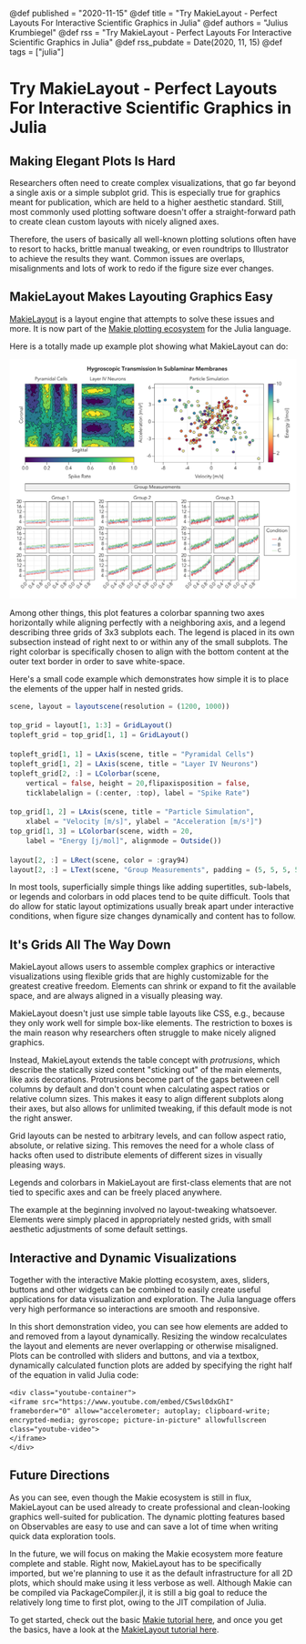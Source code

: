 @def published = "2020-11-15"
@def title = "Try MakieLayout - Perfect Layouts For Interactive Scientific Graphics in Julia"
@def authors = "Julius Krumbiegel"
@def rss = "Try MakieLayout - Perfect Layouts For Interactive Scientific Graphics in Julia"
@def rss_pubdate = Date(2020, 11, 15)
@def tags = ["julia"]

# Try MakieLayout - Perfect Layouts For Interactive Scientific Graphics in Julia

## Making Elegant Plots Is Hard

Researchers often need to create complex visualizations, that go far beyond a single axis or a simple subplot grid.
This is especially true for graphics meant for publication, which are held to a higher aesthetic standard.
Still, most commonly used plotting software doesn't offer a straight-forward path to create clean custom layouts with nicely aligned axes.

Therefore, the users of basically all well-known plotting solutions often have to resort to hacks, brittle manual tweaking, or even roundtrips to Illustrator to achieve the results they want.
Common issues are overlaps, misalignments and lots of work to redo if the figure size ever changes.

## MakieLayout Makes Layouting Graphics Easy

[MakieLayout](http://makie.juliaplots.org/stable/makielayout/tutorial.html) is a layout engine that attempts to solve these issues and more.
It is now part of the [Makie plotting ecosystem](http://makie.juliaplots.org/stable/) for the Julia language.

Here is a totally made up example plot showing what MakieLayout can do:

![Example 1](/assets/2020-11-15-makielayout/example_1.svg)

Among other things, this plot features a colorbar spanning two axes horizontally while aligning perfectly with a neighboring axis, and a legend describing three grids of 3x3 subplots each.
The legend is placed in its own subsection instead of right next to or within any of the small subplots.
The right colorbar is specifically chosen to align with the bottom content at the outer text border in order to save white-space.

Here's a small code example which demonstrates how simple it is to place the elements of the upper half in nested grids. 

```julia
scene, layout = layoutscene(resolution = (1200, 1000))

top_grid = layout[1, 1:3] = GridLayout()
topleft_grid = top_grid[1, 1] = GridLayout()

topleft_grid[1, 1] = LAxis(scene, title = "Pyramidal Cells")
topleft_grid[1, 2] = LAxis(scene, title = "Layer IV Neurons")
topleft_grid[2, :] = LColorbar(scene,
    vertical = false, height = 20,flipaxisposition = false,
    ticklabelalign = (:center, :top), label = "Spike Rate")

top_grid[1, 2] = LAxis(scene, title = "Particle Simulation",
    xlabel = "Velocity [m/s]", ylabel = "Acceleration [m/s²]")
top_grid[1, 3] = LColorbar(scene, width = 20,
    label = "Energy [j/mol]", alignmode = Outside())

layout[2, :] = LRect(scene, color = :gray94)
layout[2, :] = LText(scene, "Group Measurements", padding = (5, 5, 5, 5))
```

In most tools, superficially simple things like adding supertitles, sub-labels, or legends and colorbars in odd places tend to be quite difficult.
Tools that do allow for static layout optimizations usually break apart under interactive conditions, when figure size changes dynamically and content has to follow.

## It's Grids All The Way Down

MakieLayout allows users to assemble complex graphics or interactive visualizations using flexible grids that are highly customizable for the greatest creative freedom.
Elements can shrink or expand to fit the available space, and are always aligned in a visually pleasing way.

MakieLayout doesn't just use simple table layouts like CSS, e.g., because they only work well for simple box-like elements.
The restriction to boxes is the main reason why researchers often struggle to make nicely aligned graphics.

Instead, MakieLayout extends the table concept with _protrusions_, which describe the statically sized content "sticking out" of the main elements, like axis decorations.
Protrusions become part of the gaps between cell columns by default and don't count when calculating aspect ratios or relative column sizes.
This makes it easy to align different subplots along their axes, but also allows for unlimited tweaking, if this default mode is not the right answer.

Grid layouts can be nested to arbitrary levels, and can follow aspect ratio, absolute, or relative sizing.
This removes the need for a whole class of hacks often used to distribute elements of different sizes in visually pleasing ways.

Legends and colorbars in MakieLayout are first-class elements that are not tied to specific axes and can be freely placed anywhere.

The example at the beginning involved no layout-tweaking whatsoever.
Elements were simply placed in appropriately nested grids, with small aesthetic adjustments of some default settings.

## Interactive and Dynamic Visualizations

Together with the interactive Makie plotting ecosystem, axes, sliders, buttons and other widgets can be combined to easily create useful applications for data visualization and exploration.
The Julia language offers very high performance so interactions are smooth and responsive.

In this short demonstration video, you can see how elements are added to and removed from a layout dynamically.
Resizing the window recalculates the layout and elements are never overlapping or otherwise misaligned.
Plots can be controlled with sliders and buttons, and via a textbox, dynamically calculated function plots are added by specifying the right half of the equation in valid Julia code:

~~~
<div class="youtube-container">
<iframe src="https://www.youtube.com/embed/C5wsl0dxGhI" frameborder="0" allow="accelerometer; autoplay; clipboard-write; encrypted-media; gyroscope; picture-in-picture" allowfullscreen class="youtube-video">
</iframe>
</div>
~~~

## Future Directions

As you can see, even though the Makie ecosystem is still in flux, MakieLayout can be used already to create professional and clean-looking graphics well-suited for publication.
The dynamic plotting features based on Observables are easy to use and can save a lot of time when writing quick data exploration tools.

In the future, we will focus on making the Makie ecosystem more feature complete and stable.
Right now, MakieLayout has to be specifically imported, but we're planning to use it as the default infrastructure for all 2D plots, which should make using it less verbose as well.
Although Makie can be compiled via PackageCompiler.jl, it is still a big goal to reduce the relatively long time to first plot, owing to the JIT compilation of Julia.

To get started, check out the basic [Makie tutorial here](http://makie.juliaplots.org/stable/basic-tutorial.html), and once you get the basics, have a look at the [MakieLayout tutorial here](http://makie.juliaplots.org/stable/makielayout/tutorial.html).
